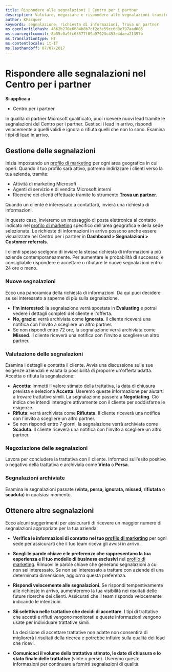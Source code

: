 ```yaml
---
title: Rispondere alle segnalazioni | Centro per i partner
description: Valutare, negoziare e rispondere alle segnalazioni tramite il Centro per i partner.
author: KPacquer
keywords: segnalazione, richiesta di informazioni, Trova un partner
ms.openlocfilehash: 4662b270e6684b8b7cf2e3e59cc6d8e797aad086
ms.sourcegitcommit: 8b55c0a9fc63577f09a97923c453e4daea21397b
ms.translationtype: HT
ms.contentlocale: it-IT
ms.lasthandoff: 07/07/2017
---
```

# <a name="responding-to-referrals-in-partner-center"></a>Rispondere alle segnalazioni nel Centro per i partner

**Si applica a**

-  Centro per i partner

In qualità di partner Microsoft qualificato, puoi ricevere nuovi lead tramite le segnalazioni del Centro per i partner. Gestisci i lead in arrivo, rispondi velocemente a quelli validi e ignora o rifiuta quelli che non lo sono. Esamina i tipi di lead in arrivo. 

## <a name="referral-management"></a>Gestione delle segnalazioni

Inizia impostando un [profilo di marketing](create-a-marketing-profile.md) per ogni area geografica in cui operi. Quando il tuo profilo sarà attivo, potremo indirizzare i clienti verso la tua azienda, tramite:

*  Attività di marketing Microsoft
*  Agenti di servizio e di vendita Microsoft interni
*  Ricerche dei clienti effettuate tramite lo strumento **[Trova un partner](https://partnercenter.microsoft.com/pcv/search)**.

Quando un cliente è interessato a contattarti, invierà una richiesta di informazioni. 

In questo caso, invieremo un messaggio di posta elettronica al contatto indicato nel [profilo di marketing](create-a-marketing-profile.md) specifico dell'area geografica e della sede selezionata. Le richieste di informazioni in arrivo possono anche essere visualizzate nel Centro per i partner in **Dashboard > Segnalazioni > Customer referrals**.

I clienti spesso scelgono di inviare la stessa richiesta di informazioni a più aziende contemporaneamente. Per aumentare le probabilità di successo, è consigliabile rispondere e accettare o rifiutare le nuove segnalazioni entro 24 ore o meno.

### <a name="new-referrals"></a>Nuove segnalazioni

Ecco una panoramica della richiesta di informazioni. Da qui puoi decidere se sei interessato a saperne di più sulla segnalazione. 

*  **I’m interested**: la segnalazione verrà spostata in **Evaluating** e potrai vedere i dettagli completi del cliente e l'offerta. 
*  **No, grazie**: verrà archiviata come **Ignorata**. Il cliente riceverà una notifica con l'invito a scegliere un altro partner.
*  Se non rispondi entro 72 ore, la segnalazione verrà archiviata come **Missed**. Il cliente riceverà una notifica con l'invito a scegliere un altro partner.

### <a name="evaluating-referrals"></a>Valutazione delle segnalazioni

Esamina i dettagli e contatta il cliente. Avvia una discussione sulle sue esigenze aziendali e valuta la possibilità di proporre un'offerta adatta. Accetta o rifiuta la segnalazione: 

*  **Accetta**: immetti il valore stimato della trattativa, la data di chiusura prevista e seleziona **Accetta**. Useremo queste informazione per aiutarti a trovare trattative simili. La segnalazione passerà a **Negotiating**. Ciò indica che intendi interagire attivamente con il cliente per soddisfarne le esigenze.
*  **Rifiuta**: verrà archiviata come **Rifiutata**. Il cliente riceverà una notifica con l'invito a scegliere un altro partner.
*  Se non rispondi entro 7 giorni, la segnalazione verrà archiviata come **Scaduta**. Il cliente riceverà una notifica con l'invito a scegliere un altro partner.

### <a name="negotiating-referrals"></a>Negoziazione delle segnalazioni

Lavora per concludere la trattativa con il cliente. Informaci sull'esito positivo o negativo della trattativa e archiviala come **Vinta** o **Persa**. 

### <a name="archived-referrals"></a>Segnalazioni archiviate

Esamina le segnalazioni passate (**vinta, persa, ignorata, missed, rifiutata** o **scaduta**) in qualsiasi momento. 

## <a name="getting-more-referrals"></a>Ottenere altre segnalazioni

Ecco alcuni suggerimenti per assicurarti di ricevere un maggior numero di segnalazioni appropriate per la tua azienda:

*  **Verifica le informazioni di contatto nel tuo [profilo di marketing](create-a-marketing-profile.md)** per ogni sede per assicurarti che il tuo team riceva gli avvisi in arrivo.

*  **Scegli le parole chiave e le preferenze che rappresentano la tua esperienza e il tuo modello di business esclusivi** nel [profilo di marketing](create-a-marketing-profile.md). Rimuovi le parole chiave che generano segnalazioni a cui non sei interessato. Se non sei interessato a trattare con aziende di una determinata dimensione, aggiorna questa preferenza.

*  **Rispondi velocemente alle segnalazioni**. Se rispondi tempestivamente alle richieste in arrivo, aumenteremo la tua visibilità nei risultati delle future ricerche dei clienti. Assicurati che il team risponda velocemente indicando le intenzioni.

*  **Sii selettivo nelle trattative che decidi di accettare**. I tipi di trattative che accetti e rifiuti vengono monitorati e queste informazioni vengono usate per individuare trattative simili. 

   La decisione di accettare trattative non adatte non consentirà di migliorerà i risultati della ricerca e potrebbe influire sulla qualità dei lead che ricevi.

*  **Comunicaci il volume della trattativa stimato, le date di chiusura e lo stato finale delle trattative** (vinte o perse). Useremo queste informazioni per continuare a fornirti segnalazioni di qualità.
